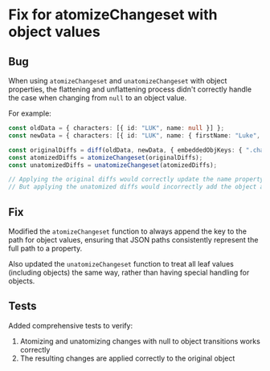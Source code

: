 # Fix for atomizeChangeset with object values

## Bug
When using `atomizeChangeset` and `unatomizeChangeset` with object properties, the flattening and unflattening process didn't correctly handle the case when changing from `null` to an object value.

For example:
```typescript
const oldData = { characters: [{ id: "LUK", name: null }] };
const newData = { characters: [{ id: "LUK", name: { firstName: "Luke", lastName: "Skywalker" } }] };

const originalDiffs = diff(oldData, newData, { embeddedObjKeys: { ".characters": "id" } });
const atomizedDiffs = atomizeChangeset(originalDiffs);
const unatomizedDiffs = unatomizeChangeset(atomizedDiffs);

// Applying the original diffs would correctly update the name property
// But applying the unatomized diffs would incorrectly add the object as a new array element
```

## Fix
Modified the `atomizeChangeset` function to always append the key to the path for object values, ensuring that JSON paths consistently represent the full path to a property.

Also updated the `unatomizeChangeset` function to treat all leaf values (including objects) the same way, rather than having special handling for objects.

## Tests
Added comprehensive tests to verify:
1. Atomizing and unatomizing changes with null to object transitions works correctly
2. The resulting changes are applied correctly to the original object